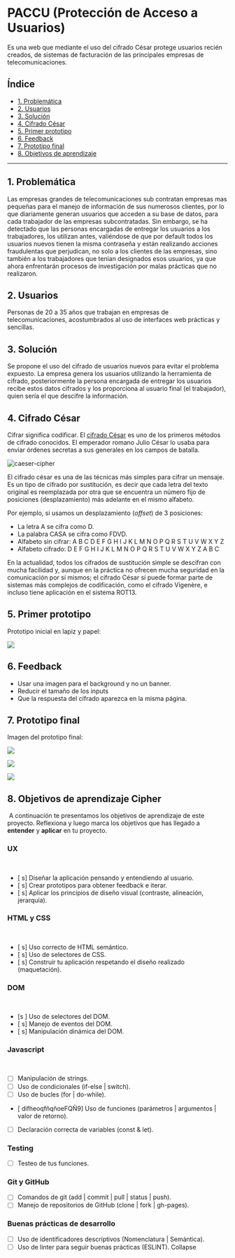 # PACCU (Protección de Acceso a Usuarios)
Es una web que mediante el uso del cifrado César protege usuarios recién creados, de sistemas de facturación
de las principales empresas de telecomunicaciones.

## Índice

* [1. Problemática](#1-problemática)
* [2. Usuarios](#2-usuarios)
* [3. Solución](#3-solución)
* [4. Cifrado César](#4-cifrado-césar)
* [5. Primer prototipo](#5-primer-prototipo)
* [6. Feedback](#6-feedback)
* [7. Prototipo final](#7-prototipo-final)
* [8. Objetivos de aprendizaje](#8-objetivos-de-aprendizaje)

***

## 1. Problemática

Las empresas grandes de telecomunicaciones sub contratan empresas mas pequeñas
para el manejo de información de sus numerosos clientes, por lo que diariamente
generan usuarios que acceden a su base de datos, para cada trabajador de las
empresas subcontratadas. Sin embargo, se ha detectado que las personas encargadas
de entregar los usuarios a los trabajadores, los utilizan antes, valiéndose de
que por default todos los usuarios nuevos tienen la misma contraseña y están
realizando acciones fraudulentas que perjudican, no solo a los clientes de las
empresas, sino también a los trabajadores que tenían designados esos usuarios,
ya que ahora enfrentarán procesos de investigación por malas prácticas que no
realizaron.

## 2. Usuarios

Personas de 20 a 35 años que trabajan en empresas de telecomunicaciones,
acostumbrados al uso de interfaces web prácticas y sencillas.

## 3. Solución

Se propone el uso del cifrado de usuarios nuevos para evitar el problema
expuesto. La empresa genera los usuarios utilizando la herramienta de cifrado,
posteriormente la persona encargada de entregar los usuarios recibe estos datos
cifrados y los proporciona al usuario final (el trabajador), quien sería el que
descifre la información.

## 4. Cifrado César

Cifrar significa codificar. El [cifrado César](https://en.wikipedia.org/wiki/Caesar_cipher)
es uno de los primeros métodos de cifrado conocidos. El emperador romano Julio
César lo usaba para enviar órdenes secretas a sus generales en los campos de
batalla.

![caeser-cipher](https://upload.wikimedia.org/wikipedia/commons/thumb/2/2b/Caesar3.svg/2000px-Caesar3.svg.png)

El cifrado césar es una de las técnicas más simples para cifrar un mensaje. Es
un tipo de cifrado por sustitución, es decir que cada letra del texto original
es reemplazada por otra que se encuentra un número fijo de posiciones
(desplazamiento) más adelante en el mismo alfabeto.

Por ejemplo, si usamos un desplazamiento (_offset_) de 3 posiciones:

* La letra A se cifra como D.
* La palabra CASA se cifra como FDVD.
* Alfabeto sin cifrar: A B C D E F G H I J K L M N O P Q R S T U V W X Y Z
* Alfabeto cifrado: D E F G H I J K L M N O P Q R S T U V W X Y Z A B C

En la actualidad, todos los cifrados de sustitución simple se descifran con
mucha facilidad y, aunque en la práctica no ofrecen mucha seguridad en la
comunicación por sí mismos; el cifrado César sí puede formar parte de sistemas
más complejos de codificación, como el cifrado Vigenère, e incluso tiene
aplicación en el sistema ROT13.

## 5. Primer prototipo

Prototipo inicial en lapiz y papel:

![](https://raw.githubusercontent.com/claudiaret/LIM011-cipher/master/prototipo_papel.jpg)

## 6. Feedback

* Usar una imagen para el background y no un banner.
* Reducir el tamaño de los inputs
* Que la respuesta del cifrado aparezca en la misma página.

## 7. Prototipo final

Imagen del prototipo final:

![](https://raw.githubusercontent.com/claudiaret/LIM011-cipher/master/prototipo_1.jpg)

![](https://raw.githubusercontent.com/claudiaret/LIM011-cipher/master/prototipo_2.jpg)

![](https://raw.githubusercontent.com/claudiaret/LIM011-cipher/master/prototipo_3.jpg)

## 8. Objetivos de aprendizaje Cipher
​
A continuación te presentamos los objetivos de aprendizaje de este proyecto. Reflexiona y luego marca los objetivos que has llegado a **entender** y **aplicar** en tu proyecto.
​
### UX
​
- [ s] Diseñar la aplicación pensando y entendiendo al usuario.
- [ s] Crear prototipos para obtener feedback e iterar.
- [ s] Aplicar los principios de diseño visual (contraste, alineación, jerarquía).
​
### HTML y CSS
​
- [ s] Uso correcto de HTML semántico.
- [ s] Uso de selectores de CSS.
- [ s] Construir tu aplicación respetando el diseño realizado (maquetación).
​
### DOM
​
- [s ] Uso de selectores del DOM.
- [ s] Manejo de eventos del DOM.
- [ s] Manipulación dinámica del DOM.
​
### Javascript
​
- [ ] Manipulación de strings.
- [ ] Uso de condicionales (if-else | switch).
- [ ] Uso de bucles (for | do-while).
- [ difheoqfñqñoeFQÑ9] Uso de funciones (parámetros | argumentos | valor de retorno).
- [ ] Declaración correcta de variables (const & let).
​
### Testing
- [ ] Testeo de tus funciones.
​
### Git y GitHub
- [ ] Comandos de git (add | commit | pull | status | push).
- [ ] Manejo de repositorios de GitHub (clone | fork | gh-pages).
​
### Buenas prácticas de desarrollo
- [ ] Uso de identificadores descriptivos (Nomenclatura | Semántica).
- [ ] Uso de linter para seguir buenas prácticas (ESLINT).
Collapse
